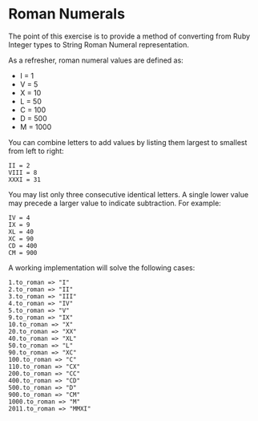 # Roman Numerals

The point of this exercise is to provide a method of converting from Ruby
Integer types to String Roman Numeral representation.

As a refresher, roman numeral values are defined as:

- I = 1
- V = 5
- X = 10
- L = 50
- C = 100
- D = 500
- M = 1000

You can combine letters to add values by listing them largest to smallest from
left to right:

    II = 2
    VIII = 8
    XXXI = 31

You may list only three consecutive identical letters. A single lower value may
precede a larger value to indicate subtraction. For example:

    IV = 4
    IX = 9
    XL = 40
    XC = 90
    CD = 400
    CM = 900

A working implementation will solve the following cases:

    1.to_roman => "I"
    2.to_roman => "II"
    3.to_roman => "III"
    4.to_roman => "IV"
    5.to_roman => "V"
    9.to_roman => "IX"
    10.to_roman => "X"
    20.to_roman => "XX"
    40.to_roman => "XL"
    50.to_roman => "L"
    90.to_roman => "XC"
    100.to_roman => "C"
    110.to_roman => "CX"
    200.to_roman => "CC"
    400.to_roman => "CD"
    500.to_roman => "D"
    900.to_roman => "CM"
    1000.to_roman => "M"
    2011.to_roman => "MMXI"


